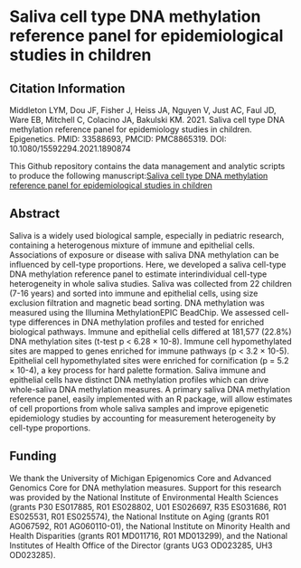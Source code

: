 # Saliva cell type DNA methylation reference panel for epidemiological studies in children

## Citation Information
Middleton LYM, Dou JF, Fisher J, Heiss JA, Nguyen V, Just AC, Faul JD, Ware EB, Mitchell C, Colacino JA, Bakulski KM. 2021. Saliva cell type DNA methylation reference panel for epidemiology studies in children. Epigenetics. PMID: 33588693, PMCID: PMC8865319.  DOI: 10.1080/15592294.2021.1890874

This Github repository contains the data management and analytic scripts to produce the following manuscript:[Saliva cell type DNA methylation reference panel for epidemiological studies in children](https://pubmed.ncbi.nlm.nih.gov/33588693/)

## Abstract
Saliva is a widely used biological sample, especially in pediatric research, containing a heterogenous mixture of immune and epithelial cells. Associations of exposure or disease with saliva DNA methylation can be influenced by cell-type proportions. Here, we developed a saliva cell-type DNA methylation reference panel to estimate interindividual cell-type heterogeneity in whole saliva studies. Saliva was collected from 22 children (7-16 years) and sorted into immune and epithelial cells, using size exclusion filtration and magnetic bead sorting. DNA methylation was measured using the Illumina MethylationEPIC BeadChip. We assessed cell-type differences in DNA methylation profiles and tested for enriched biological pathways. Immune and epithelial cells differed at 181,577 (22.8%) DNA methylation sites (t-test p < 6.28 × 10-8). Immune cell hypomethylated sites are mapped to genes enriched for immune pathways (p < 3.2 × 10-5). Epithelial cell hypomethylated sites were enriched for cornification (p = 5.2 × 10-4), a key process for hard palette formation. Saliva immune and epithelial cells have distinct DNA methylation profiles which can drive whole-saliva DNA methylation measures. A primary saliva DNA methylation reference panel, easily implemented with an R package, will allow estimates of cell proportions from whole saliva samples and improve epigenetic epidemiology studies by accounting for measurement heterogeneity by cell-type proportions.

## Funding
We thank the University of Michigan Epigenomics Core and Advanced Genomics Core for DNA methylation measures. Support for this research was provided by the National Institute of Environmental Health Sciences (grants P30 ES017885, R01 ES028802, U01 ES026697, R35 ES031686, R01 ES025531, R01 ES025574), the National Institute on Aging (grants R01 AG067592, R01 AG060110-01), the National Institute on Minority Health and Health Disparities (grants R01 MD011716, R01 MD013299), and the National Institutes of Health Office of the Director (grants UG3 OD023285, UH3 OD023285).


